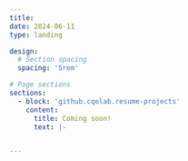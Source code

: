 ```yaml
---
title: 
date: 2024-06-11
type: landing

design:
  # Section spacing
  spacing: '5rem'

# Page sections
sections:
  - block: 'github.cqelab.resume-projects'
    content:
      title: Coming soon!
      text: |-


---
```

